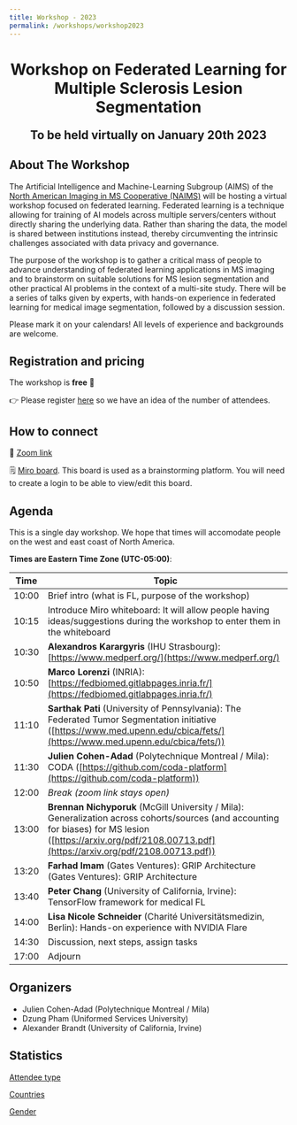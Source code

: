 ```yaml
---
title: Workshop - 2023
permalink: /workshops/workshop2023
---
```


<h1 align="center">Workshop on Federated Learning for <br/> Multiple Sclerosis Lesion Segmentation</h1>

<p align="center" style="font-size:150%"><strong>To be held virtually on January 20th 2023</strong></p>

## About The Workshop

The Artificial Intelligence and Machine-Learning Subgroup (AIMS) of the [North American Imaging in MS Cooperative (NAIMS)](https://www.naimscooperative.org/) will be hosting a virtual workshop focused on federated learning. Federated learning is a technique allowing for training of AI models across multiple servers/centers without directly sharing the underlying data. Rather than sharing the data, the model is shared between institutions instead, thereby circumventing the intrinsic challenges associated with data privacy and governance.

The purpose of the workshop is to gather a critical mass of people to advance understanding of federated learning applications in MS imaging and to brainstorm on suitable solutions for MS lesion segmentation and other practical AI problems in the context of a multi-site study. There will be a series of talks given by experts, with hands-on experience in federated learning for medical image segmentation, followed by a discussion session. 

Please mark it on your calendars! All levels of experience and backgrounds are welcome.

## Registration and pricing

The workshop is **free** 🙂

👉 Please register [here](https://forms.gle/htyGwLcVaH1grpKZ6) so we have an idea of the number of attendees.


## How to connect

🎥 [Zoom link](https://polymtl-ca.zoom.us/j/89691175199)

🗒 [Miro board](https://miro.com/welcomeonboard/bGJxUjdTbjA1WFJXUmpqemFFV0o5ZnoycURzRVhWT3hxMkJ3UDExbTBQQlpWUmVnRHRiN2VqUlY0cUhtM2p2NXwzNDU4NzY0NTI0NTcxOTQ0MzUwfDI=?share_link_id=807390238935). This board is used as a brainstorming platform. You will need to create a login to be able to view/edit this board. 


## Agenda

This is a single day workshop. We hope that times will accomodate people on the west and east coast of North America.

**Times are Eastern Time Zone (UTC-05:00)**:

| Time | Topic |
|---|---|
| 10:00 | Brief intro (what is FL, purpose of the workshop) |
| 10:15 | Introduce Miro whiteboard: It will allow people having ideas/suggestions during the workshop to enter them in the whiteboard |
| 10:30 | **Alexandros Karargyris** (IHU Strasbourg): [https://www.medperf.org/](https://www.medperf.org/) |
| 10:50 | **Marco Lorenzi** (INRIA): [https://fedbiomed.gitlabpages.inria.fr/](https://fedbiomed.gitlabpages.inria.fr/) |
| 11:10 | **Sarthak Pati** (University of Pennsylvania): The Federated Tumor Segmentation initiative ([https://www.med.upenn.edu/cbica/fets/](https://www.med.upenn.edu/cbica/fets/)) |
| 11:30 | **Julien Cohen-Adad** (Polytechnique Montreal / Mila): CODA ([https://github.com/coda-platform](https://github.com/coda-platform)) |
| 12:00 | *Break (zoom link stays open)* |
| 13:00 | **Brennan Nichyporuk** (McGill University / Mila): Generalization across cohorts/sources (and accounting for biases) for MS lesion ([https://arxiv.org/pdf/2108.00713.pdf](https://arxiv.org/pdf/2108.00713.pdf)) |
| 13:20 | **Farhad Imam** (Gates Ventures): GRIP Architecture (Gates Ventures): GRIP Architecture |
| 13:40 | **Peter Chang** (University of California, Irvine): TensorFlow framework for medical FL |
| 14:00 | **Lisa Nicole Schneider** (Charité Universitätsmedizin, Berlin): Hands-on experience with NVIDIA Flare |
| 14:30 | Discussion, next steps, assign tasks |
| 17:00 | Adjourn |


## Organizers

- Julien Cohen-Adad (Polytechnique Montreal / Mila)
- Dzung Pham (Uniformed Services University)
- Alexander Brandt (University of California, Irvine)

## Statistics

[Attendee type](https://docs.google.com/spreadsheets/d/e/2PACX-1vR-2U-KQc6dEnmlv1QJz40Hoch5tmDDwZlekklQfIZggeesMFjwQXIS0tMJqPk6SNzLqXKW8-COUWI6/pubchart?oid=425011970&amp;format=interactive)

[Countries](https://docs.google.com/spreadsheets/d/e/2PACX-1vR-2U-KQc6dEnmlv1QJz40Hoch5tmDDwZlekklQfIZggeesMFjwQXIS0tMJqPk6SNzLqXKW8-COUWI6/pubchart?oid=1110763679&amp;format=interactive)

[Gender](https://docs.google.com/spreadsheets/d/e/2PACX-1vR-2U-KQc6dEnmlv1QJz40Hoch5tmDDwZlekklQfIZggeesMFjwQXIS0tMJqPk6SNzLqXKW8-COUWI6/pubchart?oid=2056498126&amp;format=interactive)
